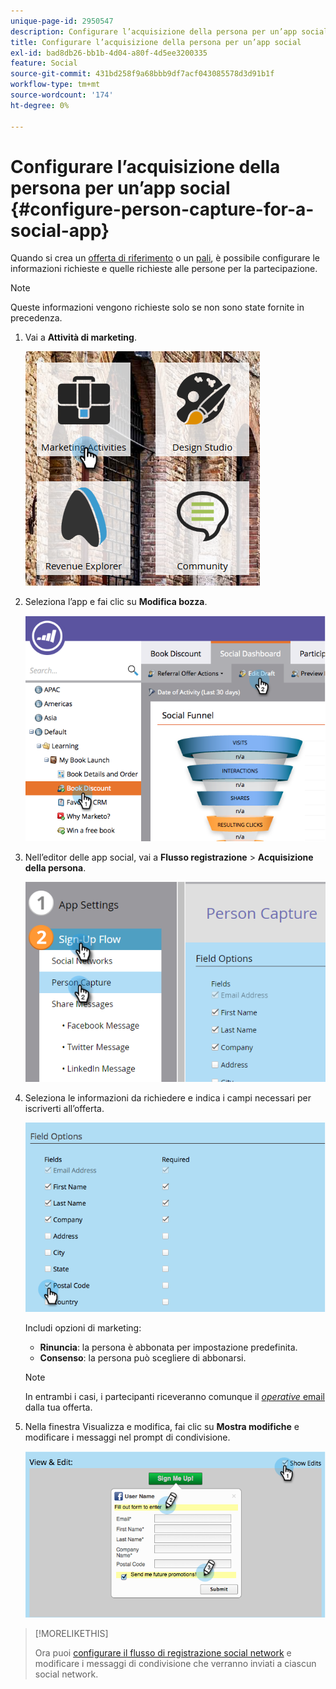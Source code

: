 ```yaml
---
unique-page-id: 2950547
description: Configurare l’acquisizione della persona per un’app social - Documentazione di Marketo - Documentazione del prodotto
title: Configurare l’acquisizione della persona per un’app social
exl-id: bad8db26-bb1b-4d04-a80f-4d5ee3200335
feature: Social
source-git-commit: 431bd258f9a68bbb9df7acf043085578d3d91b1f
workflow-type: tm+mt
source-wordcount: '174'
ht-degree: 0%

---
```


# Configurare l’acquisizione della persona per un’app social {#configure-person-capture-for-a-social-app}

Quando si crea un [offerta di riferimento](/help/marketo/product-docs/demand-generation/social/referral-offers/create-a-referral-offer.md) o un [pali](/help/marketo/product-docs/demand-generation/social/sweepstakes/create-sweepstakes.md), è possibile configurare le informazioni richieste e quelle richieste alle persone per la partecipazione.

>[!NOTE]
>
>Queste informazioni vengono richieste solo se non sono state fornite in precedenza.

1. Vai a **Attività di marketing**.

   ![](assets/ma-2.png)

1. Seleziona l’app e fai clic su **Modifica bozza**.

   ![](assets/image2014-9-22-10-3a57-3a57.png)

1. Nell’editor delle app social, vai a **Flusso registrazione** > **Acquisizione della persona**.

   ![](assets/three-1.png)

1. Seleziona le informazioni da richiedere e indica i campi necessari per iscriverti all’offerta.

   ![](assets/image2014-9-22-10-58-24.png)

   Includi opzioni di marketing:

   * **Rinuncia**: la persona è abbonata per impostazione predefinita.
   * **Consenso**: la persona può scegliere di abbonarsi.

   >[!NOTE]
   >
   >In entrambi i casi, i partecipanti riceveranno comunque il [_operative_ email](/help/marketo/product-docs/email-marketing/general/functions-in-the-editor/make-an-email-operational.md) dalla tua offerta.

1. Nella finestra Visualizza e modifica, fai clic su **Mostra modifiche** e modificare i messaggi nel prompt di condivisione.

   ![](assets/image2014-9-22-11-3a2-3a56.png)

>[!MORELIKETHIS]
>
>Ora puoi [configurare il flusso di registrazione social network](/help/marketo/product-docs/demand-generation/social/configuring-social-actions/configure-social-sign-up-share-flow.md) e modificare i messaggi di condivisione che verranno inviati a ciascun social network.
